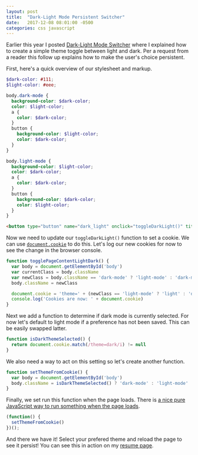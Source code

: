 ```yaml
---
layout: post
title:  "Dark-Light Mode Persistent Switcher"
date:   2017-12-08 08:01:00 -0500
categories: css javascript
---
```


Earlier this year I posted [Dark-Light Mode Switcher][dark-light-mode-switcher] where I explained how to create a simple theme toggle between light and dark. Per a request from a reader this follow up explains how to make the user's choice persistent.

First, here's a quick overview of our stylesheet and markup.

```scss
$dark-color: #111;
$light-color: #eee;

body.dark-mode {
  background-color: $dark-color;
  color: $light-color;
  a {
    color: $dark-color;
  }
  button {
    background-color: $light-color;
    color: $dark-color;
  }
}

body.light-mode {
  background-color: $light-color;
  color: $dark-color;
  a {
    color: $dark-color;
  }
  button {
    background-color: $dark-color;
    color: $light-color;
  }
}
```

```html
<button type="button" name="dark_light" onclick="toggleDarkLight()" title="Toggle dark/light mode">🌛</button>
```

Now we need to update our `toggleDarkLight()` function to set a cookie. We can use [`document.cookie`][document-cookie] to do this. Let's log our new cookies for now to see the change in the browser console.

```js
function togglePageContentLightDark() {
  var body = document.getElementById('body')
  var currentClass = body.className
  var newClass = body.className == 'dark-mode' ? 'light-mode' : 'dark-mode'
  body.className = newClass

  document.cookie = 'theme=' + (newClass == 'light-mode' ? 'light' : 'dark')
  console.log('Cookies are now: ' + document.cookie)
}
```

Next we add a function to determine if dark mode is currently selected. For now let's default to light mode if a preference has not been saved. This can be easily swapped latter.

```js
function isDarkThemeSelected() {
  return document.cookie.match(/theme=dark/i) != null
}
```

We also need a way to act on this setting so let's create another function.

```js
function setThemeFromCookie() {
  var body = document.getElementById('body')
  body.className = isDarkThemeSelected() ? 'dark-mode' : 'light-mode'
}
```

Finally, we set run this function when the page loads. There is [a nice pure JavaScript way to run something when the page loads][js-run-when-page-loads].

```js
(function() {
  setThemeFromCookie()
})();
```

And there we have it! Select your prefered theme and reload the page to see it persist! You can see this in action on my [resume page][resume].


[dark-light-mode-switcher]: /css/javascript/2017/01/31/dark-light-mode-switcher.html
[document-cookie]: https://developer.mozilla.org/en-US/docs/Web/API/Document/cookie
[js-run-when-page-loads]: https://stackoverflow.com/questions/9899372/pure-javascript-equivalent-of-jquerys-ready-how-to-call-a-function-when-t/9899701#9899701
[resume]: /resume
